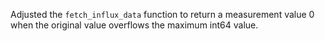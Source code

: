 Adjusted the `fetch_influx_data` function to return a measurement value 0 when the original value overflows the maximum int64 value.
